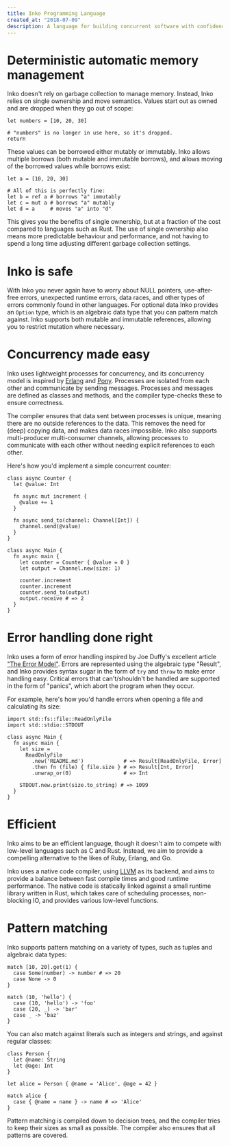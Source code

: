 ```yaml
---
title: Inko Programming Language
created_at: "2018-07-09"
description: A language for building concurrent software with confidence
---
```


# Deterministic automatic memory management

Inko doesn't rely on garbage collection to manage memory. Instead, Inko relies
on single ownership and move semantics. Values start out as owned and are
dropped when they go out of scope:

```inko
let numbers = [10, 20, 30]

# "numbers" is no longer in use here, so it's dropped.
return
```

These values can be borrowed either mutably or immutably. Inko allows multiple
borrows (both mutable and immutable borrows), and allows moving of the borrowed
values while borrows exist:

```inko
let a = [10, 20, 30]

# All of this is perfectly fine:
let b = ref a # borrows "a" immutably
let c = mut a # borrows "a" mutably
let d = a     # moves "a" into "d"
```

This gives you the benefits of single ownership, but at a fraction of the cost
compared to languages such as Rust. The use of single ownership also means more
predictable behaviour and performance, and not having to spend a long time
adjusting different garbage collection settings.

# Inko is safe

With Inko you never again have to worry about NULL pointers, use-after-free
errors, unexpected runtime errors, data races, and other types of errors
commonly found in other languages. For optional data Inko provides an `Option`
type, which is an algebraic data type that you can pattern match against. Inko
supports both mutable and immutable references, allowing you to restrict
mutation where necessary.

# Concurrency made easy

Inko uses lightweight processes for concurrency, and its concurrency model is
inspired by [Erlang](https://www.erlang.org/) and
[Pony](https://www.ponylang.io/). Processes are isolated from each other and
communicate by sending messages. Processes and messages are defined as classes
and methods, and the compiler type-checks these to ensure correctness.

The compiler ensures that data sent between processes is unique, meaning there
are no outside references to the data. This removes the need for (deep) copying
data, and makes data races impossible. Inko also supports multi-producer
multi-consumer channels, allowing processes to communicate with each other
without needing explicit references to each other.

 Here's how you'd implement a simple concurrent counter:

```inko
class async Counter {
  let @value: Int

  fn async mut increment {
    @value += 1
  }

  fn async send_to(channel: Channel[Int]) {
    channel.send(@value)
  }
}

class async Main {
  fn async main {
    let counter = Counter { @value = 0 }
    let output = Channel.new(size: 1)

    counter.increment
    counter.increment
    counter.send_to(output)
    output.receive # => 2
  }
}
```

# Error handling done right

Inko uses a form of error handling inspired by Joe Duffy's excellent article
["The Error Model"](http://joeduffyblog.com/2016/02/07/the-error-model/). Errors
are represented using the algebraic type "Result", and Inko provides syntax
sugar in the form of `try` and `throw` to make error handling easy. Critical
errors that can't/shouldn't be handled are supported in the form of "panics",
which abort the program when they occur.

For example, here's how you'd handle errors when opening a file and calculating
its size:

```inko
import std::fs::file::ReadOnlyFile
import std::stdio::STDOUT

class async Main {
  fn async main {
    let size =
      ReadOnlyFile
        .new('README.md')             # => Result[ReadOnlyFile, Error]
        .then fn (file) { file.size } # => Result[Int, Error]
        .unwrap_or(0)                 # => Int

    STDOUT.new.print(size.to_string) # => 1099
  }
}
```

# Efficient

Inko aims to be an efficient language, though it doesn't aim to compete with
low-level languages such as C and Rust. Instead, we aim to provide a compelling
alternative to the likes of Ruby, Erlang, and Go.

Inko uses a native code compiler, using [LLVM](https://llvm.org/) as its
backend, and aims to provide a balance between fast compile times and good
runtime performance. The native code is statically linked against a small
runtime library written in Rust, which takes care of scheduling processes,
non-blocking IO, and provides various low-level functions.

# Pattern matching

Inko supports pattern matching on a variety of types, such as tuples and
algebraic data types:

```inko
match [10, 20].get(1) {
  case Some(number) -> number # => 20
  case None -> 0
}

match (10, 'hello') {
  case (10, 'hello') -> 'foo'
  case (20, _) -> 'bar'
  case _ -> 'baz'
}
```

You can also match against literals such as integers and strings, and against
regular classes:

```inko
class Person {
  let @name: String
  let @age: Int
}

let alice = Person { @name = 'Alice', @age = 42 }

match alice {
  case { @name = name } -> name # => 'Alice'
}
```

Pattern matching is compiled down to decision trees, and the compiler tries to
keep their sizes as small as possible. The compiler also ensures that all
patterns are covered.

